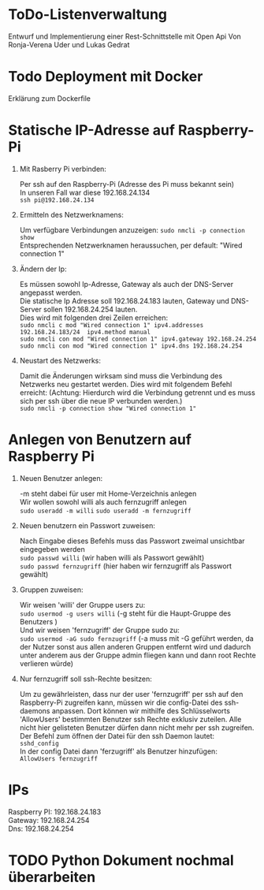 # ToDo-Listenverwaltung
Entwurf und Implementierung einer Rest-Schnittstelle mit Open Api
Von Ronja-Verena Uder und Lukas Gedrat
# Todo Deployment mit Docker  
Erklärung zum Dockerfile  
# Statische IP-Adresse auf Raspberry-Pi
1. Mit Rasberry Pi verbinden:

   Per ssh auf den Raspberry-Pi (Adresse des Pi muss bekannt sein)     
   In unseren Fall war diese 192.168.24.134  
   `ssh pi@192.168.24.134`  
2. Ermitteln des Netzwerknamens:  

   Um verfügbare Verbindungen anzuzeigen: `sudo nmcli -p connection show`  
   Entsprechenden Netzwerknamen heraussuchen, per default: "Wired connection 1"  
3. Ändern der Ip: 

   Es müssen sowohl Ip-Adresse, Gateway als auch der DNS-Server angepasst werden.  
   Die statische Ip Adresse soll 192.168.24.183 lauten, Gateway und DNS-Server sollen 192.168.24.254 lauten.  
   Dies wird mit folgenden drei Zeilen erreichen:  
   `sudo nmcli c mod "Wired connection 1" ipv4.addresses 192.168.24.183/24  ipv4.method manual`  
   `sudo nmcli con mod "Wired connection 1" ipv4.gateway 192.168.24.254`  
   `sudo nmcli con mod "Wired connection 1" ipv4.dns 192.168.24.254`  
4. Neustart des Netzwerks:  

   
   Damit die Änderungen wirksam sind muss die Verbindung des Netzwerks neu gestartet werden.
   Dies wird mit folgendem Befehl erreicht:
   (Achtung: Hierdurch wird die Verbindung getrennt und es muss sich per ssh über die neue IP verbunden werden.)  
   `sudo nmcli -p connection show "Wired connection 1"`

# Anlegen von Benutzern auf Raspberry Pi  
1. Neuen Benutzer anlegen:  

   -m steht dabei für user mit Home-Verzeichnis anlegen  
   Wir wollen sowohl willi als auch fernzugriff anlegen  
   `sudo useradd -m willi`
   `sudo useradd -m fernzugriff`

2. Neuen benutzern ein Passwort zuweisen: 

   Nach Eingabe dieses Befehls muss das Passwort zweimal unsichtbar eingegeben werden  
   `sudo passwd willi` (wir haben willi als Passwort gewählt)  
   `sudo passwd fernzugriff` (hier haben wir fernzugriff als Passwort gewählt)

3. Gruppen zuweisen: 

   Wir weisen 'willi' der Gruppe users zu:  
   `sudo usermod -g users willi` (-g steht für die Haupt-Gruppe des Benutzers )  
   Und wir weisen 'fernzugriff' der Gruppe sudo zu:  
   `sudo usermod -aG sudo fernzugriff` (-a muss mit -G geführt werden, da der Nutzer sonst aus allen anderen Gruppen entfernt wird und dadurch unter anderem aus der Gruppe admin fliegen kann und dann root Rechte verlieren würde)

4. Nur fernzugriff soll ssh-Rechte besitzen:  

   Um zu gewährleisten, dass nur der user 'fernzugriff' per ssh auf den Raspberry-Pi zugreifen kann, müssen wir die config-Datei des ssh-daemons anpassen. Dort können wir mithilfe des Schlüsselworts 'AllowUsers' bestimmten Benutzer ssh Rechte exklusiv zuteilen. Alle nicht hier gelisteten Benutzer dürfen dann nicht mehr per ssh zugreifen.  
   Der Befehl zum öffnen der Datei für den ssh Daemon lautet:  
   `sshd_config`  
   In der config Datei dann 'ferzugriff' als Benutzer hinzufügen:  
   `AllowUsers fernzugriff`  

# IPs 
Raspberry PI: 192.168.24.183  
Gateway: 192.168.24.254  
Dns: 192.168.24.254  
# TODO Python Dokument nochmal überarbeiten
